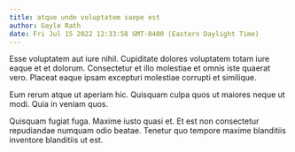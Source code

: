 ```yaml
---
title: atque unde voluptatem saepe est
author: Gayle Rath
date: Fri Jul 15 2022 12:33:58 GMT-0400 (Eastern Daylight Time)
---
```

Esse voluptatem aut iure nihil. Cupiditate dolores voluptatem totam iure eaque et et dolorum. Consectetur et illo molestiae et omnis iste quaerat vero. Placeat eaque ipsam excepturi molestiae corrupti et similique.

 Eum rerum atque ut aperiam hic. Quisquam culpa quos ut maiores neque ut modi. Quia in veniam quos.

 Quisquam fugiat fuga. Maxime iusto quasi et. Et est non consectetur repudiandae numquam odio beatae. Tenetur quo tempore maxime blanditiis inventore blanditiis ut est.